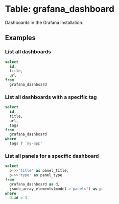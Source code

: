# Table: grafana_dashboard

Dashboards in the Grafana installation.

## Examples

### List all dashboards

```sql
select
  id,
  title,
  url
from
  grafana_dashboard
```

### List all dashboards with a specific tag

```sql
select
  id,
  title,
  url,
  tags
from
  grafana_dashboard
where
  tags ? 'my-app'
```

### List all panels for a specific dashboard

```sql
select
  p->>'title' as panel_title,
  p->>'type' as panel_type
from
  grafana_dashboard as d,
  jsonb_array_elements(model->'panels') as p
where
  d.id = 3
```
